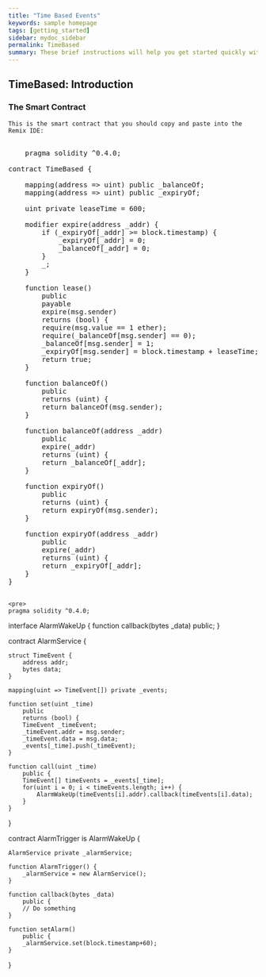 ```yaml
---
title: "Time Based Events"
keywords: sample homepage
tags: [getting_started]
sidebar: mydoc_sidebar
permalink: TimeBased
summary: These brief instructions will help you get started quickly with the solidity development.
---
```



## TimeBased: Introduction

### The Smart Contract

```
This is the smart contract that you should copy and paste into the Remix IDE:

```


<pre>

    pragma solidity ^0.4.0;

contract TimeBased {
    
    mapping(address => uint) public _balanceOf;
    mapping(address => uint) public _expiryOf;
    
    uint private leaseTime = 600;
    
    modifier expire(address _addr) {
        if (_expiryOf[_addr] >= block.timestamp) {
            _expiryOf[_addr] = 0;
            _balanceOf[_addr] = 0;
        }
        _;
    }
    
    function lease()
        public
        payable
        expire(msg.sender)
        returns (bool) {
        require(msg.value == 1 ether);
        require(_balanceOf[msg.sender] == 0);
        _balanceOf[msg.sender] = 1;
        _expiryOf[msg.sender] = block.timestamp + leaseTime;
        return true;
    }
    
    function balanceOf() 
        public
        returns (uint) {
        return balanceOf(msg.sender);        
    }
    
    function balanceOf(address _addr)
        public
        expire(_addr)
        returns (uint) {
        return _balanceOf[_addr];
    }
    
    function expiryOf() 
        public
        returns (uint) {
        return expiryOf(msg.sender);        
    }
    
    function expiryOf(address _addr)
        public
        expire(_addr)
        returns (uint) {
        return _expiryOf[_addr];
    }
}
    </pre>
    
    
    <pre>
    pragma solidity ^0.4.0;

interface AlarmWakeUp {
    function callback(bytes _data) public;
}

contract AlarmService {
    
    struct TimeEvent {
        address addr;
        bytes data;
    }
    
    mapping(uint => TimeEvent[]) private _events;
    
    function set(uint _time) 
        public 
        returns (bool) {
        TimeEvent _timeEvent;
        _timeEvent.addr = msg.sender;
        _timeEvent.data = msg.data;
        _events[_time].push(_timeEvent);
    }
    
    function call(uint _time) 
        public {
        TimeEvent[] timeEvents = _events[_time];
        for(uint i = 0; i < timeEvents.length; i++) {
            AlarmWakeUp(timeEvents[i].addr).callback(timeEvents[i].data);
        }
    }
}

contract AlarmTrigger is AlarmWakeUp {
    
    AlarmService private _alarmService;
    
    function AlarmTrigger() {
        _alarmService = new AlarmService();
    }
    
    function callback(bytes _data) 
        public {
        // Do something
    }
    
    function setAlarm() 
        public {
        _alarmService.set(block.timestamp+60);
    }
    
}
    </pre>
